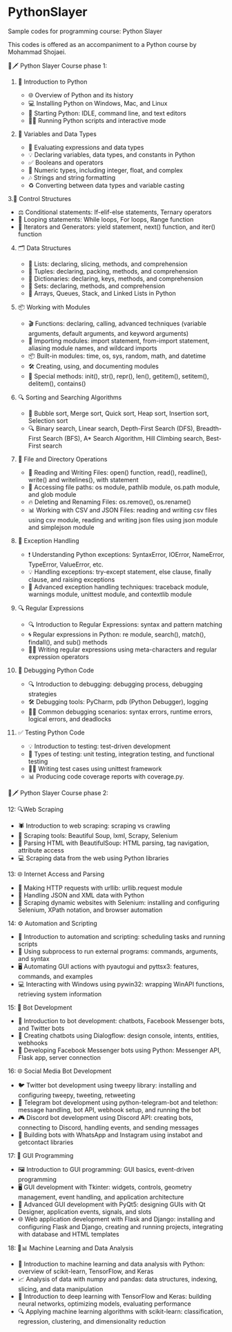 # PythonSlayer

Sample codes for programming course: Python Slayer

This codes is offered as an accompaniment to a Python course by Mohammad Shojaei.

🐍🗡️ Python Slayer Course phase 1:

1. 📜 Introduction to Python
   - 🌐 Overview of Python and its history
   - 💻 Installing Python on Windows, Mac, and Linux
   - 🚀 Starting Python: IDLE, command line, and text editors
   - 🏃‍♀️ Running Python scripts and interactive mode

2. 💾 Variables and Data Types
   - 🧮 Evaluating expressions and data types
   - 💡 Declaring variables, data types, and constants in Python
   - ✅ Booleans and operators
   - 🔢 Numeric types, including integer, float, and complex
   - 🎶 Strings and string formatting
   - ♻️ Converting between data types and variable casting

3.🚦 Control Structures
   - ⚖️ Conditional statements: If-elif-else statements, Ternary operators 
   - 🔁 Looping statements: While loops, For loops, Range function
   - 🔄 Iterators and Generators: yield statement, next() function, and iter() function
   
4. 🗂️ Data Structures
   - 📜 Lists: declaring, slicing, methods, and comprehension
   - 📗 Tuples: declaring, packing, methods, and comprehension 
   - 📘 Dictionaries: declaring, keys, methods, and comprehension  
   - 📙 Sets: declaring, methods, and comprehension
   - 🔢 Arrays, Queues, Stack, and Linked Lists in Python

5. 📦 Working with Modules
   - 🎬 Functions: declaring, calling, advanced techniques (variable arguments, default arguments, and keyword arguments)
   - 🧩 Importing modules: import statement, from-import statement, aliasing module names, and wildcard imports
   - 📦 Built-in modules: time, os, sys, random, math, and datetime
   - 🛠️ Creating, using, and documenting modules
   - 📲 Special methods: init(), str(), repr(), len(), getitem(), setitem(), delitem(), contains()

6. 🔍 Sorting and Searching Algorithms 
   - 🔮 Bubble sort, Merge sort, Quick sort, Heap sort, Insertion sort, Selection sort
   - 🔍 Binary search, Linear search, Depth-First Search (DFS), Breadth-First Search (BFS), A* Search Algorithm, Hill Climbing search, Best-First search

7. 📁 File and Directory Operations 
   - 📖 Reading and Writing Files: open() function, read(), readline(), write() and writelines(), with statement
   - 📂 Accessing file paths: os module, pathlib module, os.path module, and glob module
   - 🔥 Deleting and Renaming Files: os.remove(), os.rename()
   - 📊 Working with CSV and JSON Files: reading and writing csv files using csv module, reading and writing json files using json module and simplejson module

8. 🚫 Exception Handling
   - ❗ Understanding Python exceptions: SyntaxError, IOError, NameError, TypeError, ValueError, etc.
   - 💡 Handling exceptions: try-except statement, else clause, finally clause, and raising exceptions
   - 🌟 Advanced exception handling techniques: traceback module, warnings module, unittest module, and contextlib module

9. 🔍 Regular Expressions 
   - 🔍 Introduction to Regular Expressions: syntax and pattern matching
   - 🌀 Regular expressions in Python: re module, search(), match(), findall(), and sub() methods
   - 👨‍💻 Writing regular expressions using meta-characters and regular expression operators

10. 🐛 Debugging Python Code 
    - 🔍 Introduction to debugging: debugging process, debugging strategies
    - 🛠️ Debugging tools: PyCharm, pdb (Python Debugger), logging 
    - 🕵️‍♀️ Common debugging scenarios: syntax errors, runtime errors, logical errors, and deadlocks

11. ✅ Testing Python Code 
    - 💡 Introduction to testing: test-driven development
    - 🧪 Types of testing: unit testing, integration testing, and functional testing
    - 👨‍💻 Writing test cases using unittest framework
    - 📊 Producing code coverage reports with coverage.py.

🐍🗡️ Python Slayer Course phase 2:
 
12: 🔍Web Scraping 
- 🕷️ Introduction to web scraping: scraping vs crawling
- 🌟 Scraping tools: Beautiful Soup, lxml, Scrapy, Selenium
- 🧬 Parsing HTML with BeautifulSoup: HTML parsing, tag navigation, attribute access
- 💻 Scraping data from the web using Python libraries  

13: 🌐 Internet Access and Parsing 
- 📡 Making HTTP requests with urllib: urllib.request module
- 🎁 Handling JSON and XML data with Python 
- 🔮 Scraping dynamic websites with Selenium: installing and configuring Selenium, XPath notation, and browser automation 

14: ⚙️ Automation and Scripting
- 🤖 Introduction to automation and scripting: scheduling tasks and running scripts
- 🔧 Using subprocess to run external programs: commands, arguments, and syntax
- 🖥️ Automating GUI actions with pyautogui and pyttsx3: features, commands, and examples
- 💻 Interacting with Windows using pywin32: wrapping WinAPI functions, retrieving system information 

15: 🤖 Bot Development 
- 🤖 Introduction to bot development: chatbots, Facebook Messenger bots, and Twitter bots 
- 💬 Creating chatbots using Dialogflow: design console, intents, entities, webhooks
- 📲 Developing Facebook Messenger bots using Python: Messenger API, Flask app, server connection

16: 🌐 Social Media Bot Development 
- 🐦 Twitter bot development using tweepy library: installing and configuring tweepy, tweeting, retweeting 
- 🤖 Telegram bot development using python-telegram-bot and telethon: message handling, bot API, webhook setup, and running the bot
- 🎮 Discord bot development using Discord API: creating bots, connecting to Discord, handling events, and sending messages
- 📱 Building bots with WhatsApp and Instagram using instabot and getcontact libraries

17: 🎨 GUI Programming
- 🖼️ Introduction to GUI programming: GUI basics, event-driven programming
- 🖥️ GUI development with Tkinter: widgets, controls, geometry management, event handling, and application architecture
- 🚀 Advanced GUI development with PyQt5: designing GUIs with Qt Designer, application events, signals, and slots
- 🌐 Web application development with Flask and Django: installing and configuring Flask and Django, creating and running projects, integrating with database and HTML templates

18: 🤖📊 Machine Learning and Data Analysis 
- 🧠 Introduction to machine learning and data analysis with Python: overview of scikit-learn, TensorFlow, and Keras
- 📈 Analysis of data with numpy and pandas: data structures, indexing, slicing, and data manipulation 
- 🤖 Introduction to deep learning with TensorFlow and Keras: building neural networks, optimizing models, evaluating performance 
- 🔍 Applying machine learning algorithms with scikit-learn: classification, regression, clustering, and dimensionality reduction
